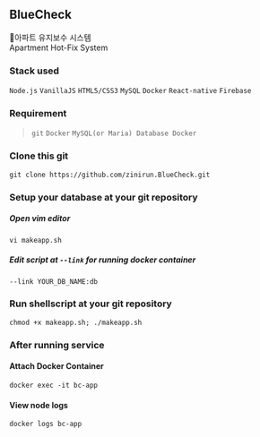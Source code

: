 ## BlueCheck
🔨아파트 유지보수 시스템  
Apartment Hot-Fix System

### Stack used
`Node.js` `VanillaJS` `HTML5/CSS3` `MySQL` `Docker` `React-native` `Firebase`

### Requirement
> `git` `Docker` `MySQL(or Maria) Database Docker`

### Clone this git
```git clone https://github.com/zinirun.BlueCheck.git```

### Setup your database at your git repository
##### Open vim editor 
```vi makeapp.sh```  
##### Edit script at `--link` for running docker container  
```--link YOUR_DB_NAME:db```

### Run shellscript at your git repository
```chmod +x makeapp.sh; ./makeapp.sh```

### After running service
#### Attach Docker Container
```docker exec -it bc-app```

#### View node logs
```docker logs bc-app```
